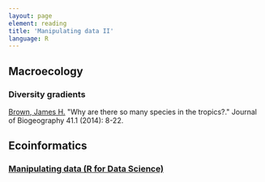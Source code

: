 ```yaml
---
layout: page
element: reading
title: 'Manipulating data II'
language: R
---
```



## Macroecology
### Diversity gradients

[Brown, James H.](http://onlinelibrary.wiley.com/doi/10.1111/jbi.12228/full) "Why are there so many species in the tropics?." Journal of Biogeography 41.1 (2014): 8-22.


## Ecoinformatics
### [Manipulating data (R for Data Science)](http://r4ds.had.co.nz/transform.html)
